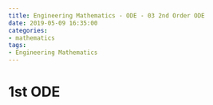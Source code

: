 ```yaml
---
title: Engineering Mathematics - ODE - 03 2nd Order ODE
date: 2019-05-09 16:35:00
categories:
- mathematics
tags:
- Engineering Mathematics
---
```


# 1st ODE
